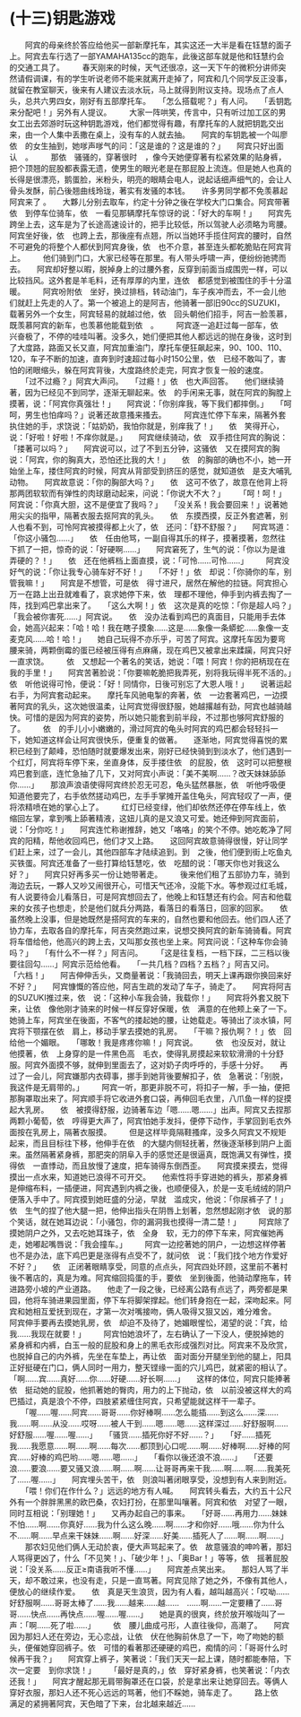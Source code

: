 # (十三)钥匙游戏

　　阿宾的母亲终於答应给他买一部新摩托车，其实这还一大半是看在钰慧的面子上。阿宾去车行选了一部YAMAHA135cc的跑车，此後这部车就是他和钰慧约会的交通工具了。 
　　春天刚来的时候，天气还很凉，这一天下午的微积分讲师突然请假调课，有的学生听说老师不能来就离开走掉了，阿宾和几个同学反正没事，就留在教室聊天，後来有人建议去淡水玩，马上就得到附议支持。现场点了点人头，总共六男四女，刚好有五部摩托车。　　「怎么搭载呢？」有人问。　　「丢钥匙来分配吧！」另外有人提议。 
　　大家一阵哄笑，传言中，只有听过加工区的男女工出去郊游时玩这种钥匙游戏，他们都觉得有趣，有摩托车的人就把钥匙交出来，由一个人集中丢撒在桌上，没有车的人就去抽。　　阿宾的车钥匙被一个叫廖依　的女生抽到，她嗲声嗲气的问：「这是谁的？这是谁的？」　　阿宾只好出面认　。 
　　那依　骚骚的，穿著很时　，像今天她便穿著有松紧效果的贴身裤，把个顶翘的屁股都表露无遗，使男生的眼光老是在那屁股上流连。但是她人也真的长得是很漂亮，鹅蛋脸，米粉头，明亮的眼睛会电人，说起话细声细气的，会让人骨头发酥，前凸後翘曲线玲珑，著实有发骚的本钱。　　许多男同学都不免羡慕起阿宾来了 
。　　大夥儿分别去取车，约定十分钟之後在学校大门口集合。阿宾带著依　到停车位骑车，依　一看见那辆摩托车惊讶的说：「好大的车啊！」　　阿宾先跨坐上去，这车是为了长途高速设计的，把手比较低，所以驾驶人必须略为弯腰。阿宾坐好後，依　也跨上去，那後座有点翘，所以当她环手揽住阿宾的腰时，自然不可避免的将整个人都伏到阿宾身後，依　也不介意，甚至连头都乾脆贴在阿宾背上。 
　　他们骑到门口，大家已经等在那里。有人带头呼啸一声，便纷纷驰骋而去。　　阿宾却好整以暇，脱掉身上的过腰外套，反穿到前面当成围兜一样，可以比较挡风。这外套是羊毛料，还有厚厚的内里，连依　都感觉到被围住的手十分温暖。 
　　阿宾吩附依　坐好，换过排档，转动油门，车子疾冲而去，不一会儿他们就赶上先走的人了。第一个被追上的是阿吉，他骑著一部旧90cc的SUZUKI，载著另外一个女生，阿宾轻易的就越过他，依　回头朝他们招手，阿吉一脸羡慕，既羡慕阿宾的新车，也羡慕他能载到依　。 
　　阿宾逐一追赶过每一部车，依　兴奋极了，不停的哇哇叫著。没多久，她们便把其他人都远远的抛在身後，这时到了大度路，路面又长又直，阿宾加重油门，摩托车便狂飙起来，90、100、110、120，车子不断的加速，直奔到时速超过每小时150公里，依　已经不敢叫了，害怕的闭眼缩头，躲在阿宾背後，大度路终於走完，阿宾才恢复一般的速度。 
　　「过不过瘾？」阿宾大声问。　　「过瘾！」依　也大声回答。　　他们继续骑著，因为已经见不到同学，逐渐无聊起来。依　的手闲来无事，就在阿宾的胸膛上摸著，说：「阿宾你真强壮！」　　阿宾说：「你别痒我，等下我们都摔倒。」　　「呵呵，男生也怕痒吗？」说著还故意搔来搔去。 
　　阿宾连忙停下车来，隔著外套执住她的手，求饶说：「姑奶奶，我怕你就是，别痒我了！」　　依　笑得开心，说：「好啦！好啦！不痒你就是。」　　阿宾继续骑动，依　双手捂住阿宾的胸说：「搂著可以吗？」　　阿宾说可以，过了不到五分钟，这骚依　又在摸阿宾的胸说：「阿宾，你的胸真大，恐怕还比我的大！」　　依　的胸部的确也不小，她一开始坐上车，搂住阿宾的时候，阿宾从背部受到挤压的感觉，就知道依　是支大哺乳动物。　　阿宾故意说：「你的胸部大吗？」　　依　这可不依了，故意在他背上将那两团软软而有弹性的肉球磨动起来，问说：「你说大不大？」 
　　「呵！呵！」阿宾说：「你真大胆，这不是便宜了我吗？」　　「没关系！我会要回来！」说著她用尖尖的指甲，隔著衣服去抠阿宾的乳头。　　依　东摸西摸，反正外套遮著，别人也看不到，可怜阿宾被摸得都上火了，依　还问：「舒不舒服？」　　阿宾骂道：「你这小骚包……」　　依　任由他骂，一副自得其乐的样子，摸著摸著，忽然往下抓了一把，惊奇的说：「好硬啊……」　　阿宾窘死了，生气的说：「你以为是谁弄硬的？！」　　依　还在他裤档上面直摸，说：「可怜……可怜……」 
　　阿宾没好气的说：「你让我专心骑车好不好！」　　「不好！」依　却说：「你骑你的车，别管我嘛！」　　阿宾是不想管，可是依　得寸进尺，居然在解他的拉链。阿宾担心万一在路上出丑就难看了，哀求她停下来，依　理都不理他，伸手到内裤去掏了一阵，找到鸡巴拿出来了。　　「这么大啊！」依　这次是真的吃惊：「你是超人吗？」　　「我会被你害死……」阿宾说。　　依　没办法看到鸡巴的真面目，只能用手去体会，她高兴起来：「哈！哈！我在瞎子摸象……这是……象像一条蟒蛇……象像一支麦克风……哈！哈！」　　她自己玩得不亦乐乎，可苦了阿宾。这摩托车因为要弯腰来骑，两颗倒霉的蛋已经被压得有点麻痛，现在鸡巴又被拿出来蹂躏，阿宾只好一直求饶。 
　　依　又想起一个著名的笑话，她说：「喂！阿宾！你的把柄现在在我的手里！」　　阿宾苦著脸说：「你要嘛乾脆把我弄死，别将我玩得半死不活的。」　　依　听他说得可怜，便说：「好！同情你，日後可别忘了大恩人哦！」　　说著运起右手，为阿宾套动起来。　　摩托车风驰电掣的奔著，依　一边套著鸡巴，一边摸著阿宾的乳头，这次她很温柔，让阿宾觉得很舒服，她越撂越有劲，阿宾也越骑越快。可惜的是因为阿宾的姿势，所以她只能套到前半段，不过那也够阿宾舒服的了。 
　　依　的手儿小小嫩嫩的，滑过阿宾的龟头时阿宾的鸡巴都会轻轻抖一下，她知道这样会让阿宾很快乐，便重复的做著。　　逐渐地，阿宾觉得喜悦的累积已经到了颠峰，恐怕随时就要爆发出来，刚好已经快骑到到淡水了，他们遇到一个红灯，阿宾将车停下来，坐直身体，反手搂住依　的屁股，依　这时可以把整根鸡巴套到底，连忙急抽了几下，又对阿宾小声说：「美不美啊……？改天妹妹舔舔你……」　　那浪声浪语使得阿宾终於忍无可忍，龟头猛然暴胀，依　听他呼吸便知道他要完了，右手依然搓动鸡巴，左手手掌摊开盖住龟头，阿宾轻叹了一声，便将浓精喷在她的掌心上了。 
　　红灯已经变绿，他们却依然还停在停车线上，依　缩回左掌，拿到嘴上舔著精液，这妞儿真的是又浪又可爱。她还伸到阿宾面前，说：「分你吃！」　　阿宾连忙称谢推辞，她又「咯咯」的笑个不停。她吃乾净了阿宾的阳精，帮他收回鸡巴，他们才又上路。　　这回阿宾故意骑得很慢，好让同学们赶上来，过了一会儿，其他四部车才陆续追到。到　之後，他们便到街上吃鱼丸买铁蛋。阿宾还准备了一些打算给钰慧吃，依　吃醋的说：「哪天你也对我这么好？」　　阿宾只好再多买一份让她带著走。 
　　後来他们租了五部协力车，骑到海边去玩，一夥人又吵又闹很开心，可惜天气还冷，没能下水。等参观过红毛城，有人说要待会儿看落日，可是阿宾想回去了，他晚上和钰慧还有约会。阿吉和他载来的女孩子也想走，於是他们就兵分两路，看落日的看落日，回家的回家。　　依　虽然晚上没事，但是她既然是搭阿宾的车来的，自然也要和他回去。他们四人还了协力车，去取各自的摩托车，阿吉突然跑过来，说想交换阿宾的新车骑骑看。阿宾将车借给他，他高兴的跨上去，又叫那女孩也坐上来。阿宾问说：「这种车你会骑吗？」　　「有什么不一样？」阿吉问。 
　　「这是往复档，一档下踩，二三档以後要往回勾……」阿宾示范给他看。　　「一共几档？四档？五档？」阿吉又问。　　「六档！」　　阿吉伸伸舌头，又商量著说：「我骑回去，明天上课再跟你换回来好不好？」　　阿宾慷慨的答应他，阿吉生疏的发动了车子，骑走了。　　阿宾将阿吉的SUZUKI推过来，依　说：「这种小车我会骑，我载你！」　　阿宾将外套又脱下来，让依　像他刚才骑来的时候一样反穿好保暖，依　满意的在他颊上亲了一下。　　她骑上车，阿宾坐在後面，不客气的搂起她的腰，让她载走。等骑出了淡水镇，阿宾将下颚摆在依　肩上，移动手掌去摸她的乳房。　　「干嘛？报仇啊？！」依　回给他一个媚眼。　　「哪敢！我是疼疼你嘛！」阿宾说。 
　　依　也没反对，就让他摸著，依　上身穿的是一件黑色高　毛衣，使得乳房摸起来软软滑滑的十分舒服。阿宾外面摸不够，就伸到里面去了，这对奶子肉呼呼的，手感十分好。　　再过了一会儿，阿宾嫌那内衣碍事，挪手到她背後要解扣子，依　急著说：「别脱，我这件是无肩带的。」 
　　阿宾一听，那更非脱不可，将扣子一解，手一抽，便把那胸罩取出来了。阿宾顺手将它收进外套口袋，再伸回毛衣里，八爪鱼一样的捉摸起大乳房。　　依　被摸得舒服，边骑著车边「嗯……嗯……」出声。阿宾又去捏那两颗小葡萄，依　哼得更大声了，阿宾怕她手发抖，便停下动作，手掌回到毛衣外面按在乳房上，隔著衣服摸。 
　　但是这样毕竟隔鞋搔痒，没多久阿宾又不规矩起来，而且目标往下移，他伸手在依　的大腿内侧轻抚著，然後逐渐移到阴户上面来。虽然隔著紧身裤，那肥突的阴阜入手的感觉还是很逼真，既饱满又有弹性，摸得依　一直悸动，而且放慢了速度，把车骑得东倒西歪。　　阿宾摸来摸去，觉得摸出一点水来，知道她已浪得不可开交。　　他索性将手穿进她的裤头，那紧身裤是伸缩布料，一插便进，阿宾遇到内裤之後，也顺便侵入，於是一支毛绒绒的阴户便落入手中了。阿宾摸到她旺盛的分泌，早就　滥成灾，他说：「你尿裤子了！」　　依　生气的捏了他大腿一把，他伸出指头在阴唇上划著，忽然想起刚才依　说的那个笑话，就在她耳边说：「小骚包，你的漏洞我也摸得一清二楚！」 
　　阿宾除了摸她阴户之外，又去吃她耳珠子，依　全身　软，无力的停下车来，阿宾催她再走，她嘟起嘴唇说：「我会撞车。」 
　　阿宾一边挖著她的阴户，一边想这样停著也不是办法，底下鸡巴更是涨得有点受不了，就问依　说：「我们找个地方作爱好不好？」　　依　正闭著眼睛享受，同意的点点头，阿宾四处环顾，这里前不著村後不著店的，真是为难。阿宾缩回捣蛋的手，要依　坐到後面，他骑动摩拖车，转进路旁小坡的产业道路。　　他走了一段之後，已经离公路有点远了，两旁都是果园，他将车骑进果园里面，停下车将脚架撑起。他们转身抱在一起，深吻起来。阿宾和她相互爱抚到现在，才第一次对嘴接吻，俩人吸得又狠又凶，难分难舍。　　阿宾伸手要再去摸她乳房，依　却迫不及待了，她媚眼惺忪，渴望的说：「宾，给我……我现在就要！」 
　　阿宾怕她浪坏了，左右确认了一下没人，便脱掉她的紧身裤和内裤，白玉一般的屁股和身上的黑毛衣形成强烈对比。阿宾来不及欣赏，也脱掉自己的内外裤，先坐在车垫上，再让依　面对面分开腿坐到他的腿上，阳具正好挺硬在门口，俩人同时一用力，整天铿缘一面的穴儿鸡巴，就紧密的相认了。　　「啊……宾……真好……你……好硬……好长啊……」　　这样的体位，阿宾只能捧著依　挺动她的屁股，他抓著她的臀肉，用力的上下抛动，依　以前没被这样大的鸡巴插过，真是浪个不停，四肢紧紧缠住阿宾，只希望能就这样干一辈子。 
　　「喔……喔……阿宾……哥哥……你好棒啊……怎么能插……到这么……深……我……啊……从没……哎呀……被人干到……嗯……嗯……这样深过……好舒服啊……好舒服……喔……喔……」　　「骚货……插死你好不好……？」　　「好……插死我……我愿意……啊……啊……每次……都顶到心口呢……啊……好棒啊……好棒的阿宾……好棒的鸡巴哟……嗯……嗯……」　　「看你以後还浪不浪……」　　「还要浪……要浪……要又骚又浪……啊……啊……让哥哥再来干我……啊……啊……我美死了……喔……」　　阿宾埋头苦干，依　则浪叫著闭眼享受，没想到有人来到附近。 
　　「喂！你们在作什么？」远远的地方有人喊。　　阿宾转头看去，大约五十公尺外有一个胖胖黑黑的欧巴桑，农妇打扮，在那里叫嚷著。阿宾和依　对望了一眼，同时互相说：「别理她！」　　又再办起自己的事来。　　「好哥……再用力……妹妹不怕……啊……你真好……我为什么这么晚……啊……才和你好……哦……你为什么不……啊……早点来干妹妹……啊……好深……好美……插死人了……啊……啊……」 
　　那农妇见他们俩人无动於衷，便大声骂起来了。依　故意骚浪的呻吟著，那妇人骂得更凶了，什么「不见笑！」、「破少年！」、「奥Bar！」等等，依　摇著屁股说：「没关系……反正≥南语我听不懂……」　　阿宾差点笑出来。　　那妇人骂了半天，却不敢过来，也没有走，只是一直骂著。阿宾见除了她之外，不像有其他人，便放心的继续作爱。　　依　真是天生浪货，因为有人看，越叫越高兴：「哎呦……好舒服啊……哥哥太棒了……我……越来……越……　……啊……一定要糟了……哥哥……快点……再快点……喔……喔……」　　她是真的很爽，终於放开喉咙叫了一声：「啊……死了啦……」 
　　依　腰儿曲成弓形，人直往後仰，高潮了。　　阿宾因为那妇人还在旁边，无心恋战，让依　伏在他胸前休息了一下，吻了吻她的额头，便催她穿回裤子。依　可惜的看著那还硬硬的鸡巴，痴情的问：「哥哥什么时候再干我？」　　阿宾穿上裤子，笑著说：「我们天天一起上课，随时都能奉陪，下次一定要　到你求饶！」 
　　「最好是真的，」依　穿好紧身裤，也笑著说：「内衣还我！」　　阿宾才醒起那无肩带胸罩还在口袋，於是拿出来让她穿回去。等俩人穿好衣服，那妇人还不死心远远的骂著，他们不睬她，骑车走了。 
　　路上依　满足的紧拥著阿宾，天色暗了下来，台北越来越近…… 
